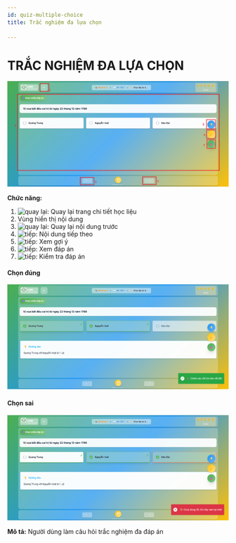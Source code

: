 ```yaml
---
id: quiz-multiple-choice
title: Trắc nghiệm đa lựa chọn

---
```


# TRẮC NGHIỆM ĐA LỰA CHỌN

![Trắc nghiệm đơn](/img/hoc-lieu-so/quiz-multiple-choice/nhieu-dap-an.png)



__Chức năng:__
1. <img src="/docs-lms/img/chung/back.png" alt="quay lại" width="50" />: Quay lại trang chi tiết học liệu
2. Vùng hiển thị nội dung
3. <img src="/docs-lms/img/chung/back2.png" alt="quay lại" width="70" />: Quay lại nội dung trước
4. <img src="/docs-lms/img/chung/next.png" alt="tiếp" width="70" />: Nội dung tiếp theo
5. <img src="/docs-lms/img/hoc-lieu-so/quiz-single-choice/goi-y.png" alt="tiếp" width="50" />: Xem gợi ý
6. <img src="/docs-lms/img/hoc-lieu-so/quiz-single-choice/dap-an.png" alt="tiếp" width="50" />: Xem đáp án
7. <img src="/docs-lms/img/hoc-lieu-so/quiz-single-choice/kiem-tra.png" alt="tiếp" width="50" />: Kiểm tra đáp án

#### Chọn đúng
![Trắc nghiệm đơn](/img/hoc-lieu-so/quiz-multiple-choice/dung.png)

#### Chọn sai
![Trắc nghiệm đơn](/img/hoc-lieu-so/quiz-multiple-choice/sai.png)

__Mô tả:__ Người dùng làm câu hỏi trắc nghiệm đa đáp án


